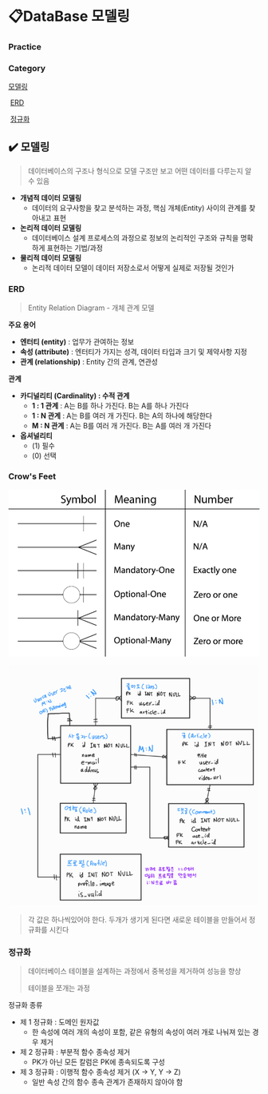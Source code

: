 # 📋DataBase 모델링

### Practice

### Category

[모델링](#%EF%B8%8F-모델링)

​		[ERD](#erd)

​		[정규화](#정규화)



## ✔️ 모델링

> 데이터베이스의 구조나 형식으로 모델 구조만 보고 어떤 데이터를 다루는지 알 수 있음

- **개념적 데이터 모델링**
  - 데이터의 요구사항을 찾고 분석하는 과정, 핵심 개체(Entity) 사이의 관계를 찾아내고 표현
- **논리적 데이터 모델링**
  - 데이터베이스 설계 프로세스의 과정으로 정보의 논리적인 구조와 규칙을 명확하게 표현하는 기법/과정
- **물리적 데이터 모델링**
  - 논리적 데이터 모델이 데이터 저장소로서 어떻게 실제로 저장될 것인가



### ERD

> Entity Relation Diagram - 개체 관계 모델

**주요 용어**

- **엔터티 (entity)** : 업무가 관여하는 정보
- **속성 (attribute)** : 엔터티가 가지는 성격, 데이터 타입과 크기 및 제약사항 지정
- **관계 (relationship)** : Entity 간의 관계, 연관성



**관계**

- **카디널리티 (Cardinality) : 수적 관계**
  - **1 : 1 관계** : A는 B를 하나 가진다. B는 A를 하나 가진다
  - **1 : N 관계** : A는 B를 여러 개 가진다. B는 A의 하나에 해당한다
  - **M : N 관계** : A는 B를 여러 개 가진다. B는 A를 여러 개 가진다
- **옵셔널리티**
  - (1) 필수
  - (0) 선택



### Crow's Feet

![Crow-Notation-Chart](DataBase_Basic.assets/Crow-Notation-Chart.png)



![Modelling](DataBase_Basic.assets/Modelling.png)

> 각 값은 하나씩있어야 한다. 두개가 생기게 된다면 새로운 테이블을 만들어서 정규화를 시킨다



### 정규화

> 데이터베이스 테이블을 설계하는 과정에서 중복성을 제거하여 성능을 향상
>
> 테이블을 쪼개는 과정

정규화 종류

- 제 1 정규화 : 도메인 원자값
  - 한 속성에 여러 개의 속성이 포함, 같은 유형의 속성이 여러 개로 나눠져 있는 경우 제거
- 제 2 정규화 : 부분적 함수 종속성 제거
  - PK가 아닌 모든 칼럼은 PK에 종속되도록 구성
- 제 3 정규화 : 이행적 함수 종속성 제거 (X → Y, Y → Z)
  - 일반 속성 간의 함수 종속 관계가 존재하지 않아야 함
